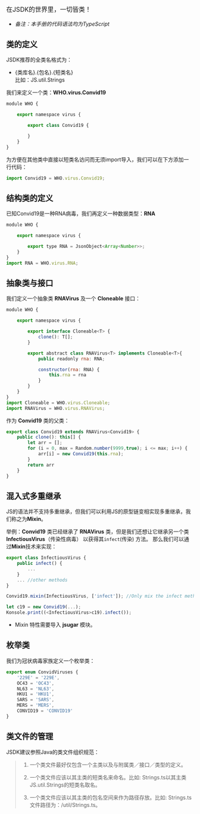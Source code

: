 <p class="warn" style="font-size:larger">
在JSDK的世界里，一切皆类！
</p>

- *备注：本手册的代码语法均为TypeScript*

## 类的定义
JSDK推荐的全类名格式为：<br>
- {类库名}.{包名}.{短类名}<br>
比如：JS.util.Strings<br>

我们来定义一个类：<b>WHO.virus.Convid19</b>
```javascript
module WHO {

    export namespace virus {

        export class Convid19 {

        }
    }
}        
```
为方便在其他类中直接以短类名访问而无须import导入，我们可以在下方添加一行代码：
```javascript
import Convid19 = WHO.virus.Convid19;
```

## 结构类的定义
已知Convid19是一种RNA病毒，我们再定义一种数据类型：<b>RNA</b>
```javascript
module WHO {

    export namespace virus {

        export type RNA = JsonObject<Array<Number>>;
    }
}    
import RNA = WHO.virus.RNA;
```

## 抽象类与接口
我们定义一个抽象类 <b>RNAVirus</b> 及一个 <b>Cloneable</b> 接口：
```javascript
module WHO {

    export namespace virus {

        export interface Cloneable<T> {
            clone(): T[];
        }

        export abstract class RNAVirus<T> implements Cloneable<T>{
            public readonly rna: RNA;

            constructor(rna: RNA) {
                this.rna = rna
            }
        }
    }
}
import Cloneable = WHO.virus.Cloneable;        
import RNAVirus = WHO.virus.RNAVirus;       
```
作为 <b>Convid19</b> 类的父类：
```javascript
export class Convid19 extends RNAVirus<Convid19> {
    public clone(): this[] {
        let arr = [];
        for (i = 0, max = Random.number(9999,true); i <= max; i++) { 
            arr[i] = new Convid19(this.rna);
        }
        return arr
    }
}
```

## 混入式多重继承
JS的语法并不支持多重继承，但我们可以利用JS的原型链变相实现多重继承，我们称之为<b>Mixin</b>。

举例：<b>Convid19</b> 类已经继承了 <b>RNAVirus</b> 类，但是我们还想让它继承另一个类 <b>InfectiousVirus</b>（传染性病毒） 以获得其<code>infect</code>(传染) 方法。
那么我们可以通过<b>Mixin</b>技术来实现：
```javascript
export class InfectiousVirus {
    public infect() {
        ...
    }
    ... //other methods
}

Convid19.mixin(InfectiousVirus, ['infect']); //Only mix the infect method

let c19 = new Convid19(...);
Konsole.print((<InfectiousVirus>c19).infect());
```
* Mixin 特性需要导入 <b>jsugar</b> 模块。

## 枚举类
我们为冠状病毒家族定义一个枚举类：
```javascript
export enum ConvidViruses {
    '229E' = '229E',
    OC43 = 'OC43',
    NL63 = 'NL63',
    HKU1 = 'HKU1',
    SARS = 'SARS',
    MERS = 'MERS',
    CONVID19 = 'CONVID19'
}     
```

## 类文件的管理
JSDK建议参照Java的类文件组织规范：
> 1. 一个类文件最好仅包含一个主类以及与附属类／接口／类型的定义。
> 
> 2. 一个类文件应该以其主类的短类名来命名。比如: Strings.ts以其主类JS.util.Strings的短类名取名。
> 
> 3. 一个类文件应该以其主类的包名空间来作为路径存放。比如: Strings.ts文件路径为：/util/Strings.ts。

